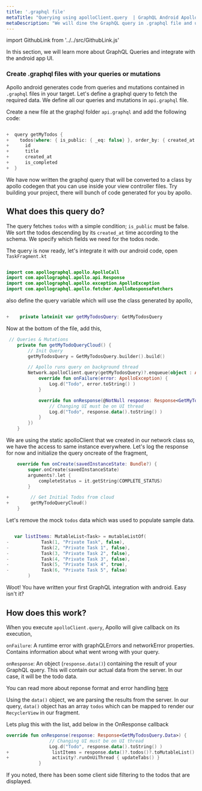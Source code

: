 ```yaml
---
title: '.graphql file'
metaTitle: "Querying using apolloClient.query  | GraphQL Android Apollo Tutorial"
metaDescription: "We will dine the GraphQL query in .graphql file and use the apolloClient.query from android apollo. It will give a callback with onResponse to handle data state"
---
```


import GithubLink from '../../src/GithubLink.js'

In this section, we will learn more about GraphQL Queries and integrate with the android app UI.

### Create .graphql files with your queries or mutations

Apollo android generates code from queries and mutations contained in `.graphql` files in your target. Let's define a graphql query to fetch the required data. We define all our queries and mutations in `api.graphql` file.

Create a new file at the graphql folder `api.graphql` and add the following code:

<GithubLink link="https://github.com/hasura/learn-graphql/blob/master/tutorials/mobile/android-apollo/app-final/app/src/main/graphql/com/hasura/todo/api.graphql" text="api.graphql" />

```swift

+  query getMyTodos {
+    todos(where: { is_public: { _eq: false} }, order_by: { created_at: desc }) {
+      id
+      title
+      created_at
+      is_completed
+  }
```

We have now written the graphql query that will be converted to a class by apollo codegen that you can use inside your view controller files. Try building your project, there will bunch of code generated for you by apollo.

## What does this query do?

The query fetches `todos` with a simple condition; `is_public` must be false. We sort the todos descending by its `created_at` time according to the schema. We specify which fields we need for the todos node.

The query is now ready, let's integrate it with our android code, open `TaskFragment.kt`

```kotlin

import com.apollographql.apollo.ApolloCall
import com.apollographql.apollo.api.Response
import com.apollographql.apollo.exception.ApolloException
import com.apollographql.apollo.fetcher.ApolloResponseFetchers

```

also define the query variable which will use the class generated by apollo,

```kotlin

+    private lateinit var getMyTodosQuery: GetMyTodosQuery

```

Now at the bottom of the file, add this,

```kotlin
 // Queries & Mutations
    private fun getMyTodoQueryCloud() {
        // Init Query
        getMyTodosQuery = GetMyTodosQuery.builder().build()

        // Apollo runs query on background thread
        Network.apolloClient.query(getMyTodosQuery)?.enqueue(object : ApolloCall.Callback<GetMyTodosQuery.Data>() {
            override fun onFailure(error: ApolloException) {
                Log.d("Todo", error.toString() )
            }

            override fun onResponse(@NotNull response: Response<GetMyTodosQuery.Data>) {
                // Changing UI must be on UI thread
                Log.d("Todo", response.data().toString() )
            }
        })
    }
```

We are using the static apolloClient that we created in our network class so, we have the access to same instance everywhere. Let's log the response for now and initialize the query oncreate of the fragment,

```kotlin
    override fun onCreate(savedInstanceState: Bundle?) {
        super.onCreate(savedInstanceState)
        arguments?.let {
            completeStatus = it.getString(COMPLETE_STATUS)
        }

+        // Get Initial Todos from cloud
+        getMyTodoQueryCloud()
    }
```

Let's remove the mock `todos` data which was used to populate sample data.

```kotlin

   var listItems: MutableList<Task> = mutableListOf(
-            Task(1, "Private Task", false),
-            Task(2, "Private Task 1", false),
-            Task(3, "Private Task 2", false),
-            Task(4, "Private Task 3", false),
-            Task(5, "Private Task 4", true),
-            Task(6, "Private Task 5", false)
        )


```

Woot! You have written your first GraphQL integration with android. Easy isn't it?

## How does this work?

When you execute `apolloClient.query`, Apollo will give callback on its execution,

`onFailure`: A runtime error with graphQLErrors and networkError properties. Contains information about what went wrong with your query.

`onResponse`: An object (`response.data()`) containing the result of your GraphQL query. This will contain our actual data from the server. In our case, it will be the todo data.

You can read more about reponse format and error handling [here](https://graphql.github.io/graphql-spec/)

Using the `data()` object, we are parsing the results from the server. In our query, `data()` object has an array `todos` which can be mapped to render our `RecyclerView` in our fragment.

Lets plug this with the list, add below in the OnResponse callback

```kotlin
override fun onResponse(response: Response<GetMyTodosQuery.Data>) {
                // Changing UI must be on UI thread
                Log.d("Todo", response.data().toString() )
+                listItems = response.data()?.todos()?.toMutableList()
+                activity?.runOnUiThread { updateTabs() }
            }
```

If you noted, there has been some client side filtering to the todos that are displayed.
